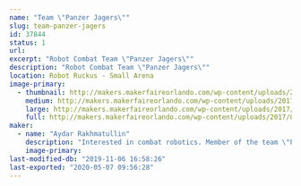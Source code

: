 ```yaml
---
name: "Team \"Panzer Jagers\""
slug: team-panzer-jagers
id: 37844
status: 1
url: 
excerpt: "Robot Combat Team \"Panzer Jagers\""
description: "Robot Combat Team \"Panzer Jagers\""
location: Robot Ruckus - Small Arena
image-primary:
  - thumbnail: http://makers.makerfaireorlando.com/wp-content/uploads/2017/09/17358794_10208375200447155_4823202971855293261_o-150x150.jpg
    medium: http://makers.makerfaireorlando.com/wp-content/uploads/2017/09/17358794_10208375200447155_4823202971855293261_o-300x169.jpg
    large: http://makers.makerfaireorlando.com/wp-content/uploads/2017/09/17358794_10208375200447155_4823202971855293261_o-1024x576.jpg
    full: http://makers.makerfaireorlando.com/wp-content/uploads/2017/09/17358794_10208375200447155_4823202971855293261_o.jpg
maker:
  - name: "Aydar Rakhmatullin"
    description: "Interested in combat robotics. Member of the team \"Panzer Jagers\""
    image-primary: 
last-modified-db: "2019-11-06 16:58:26"
last-exported: "2020-05-07 09:56:28"
---
```

